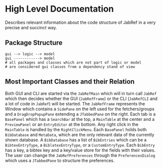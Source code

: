 # High Level Documentation

Describes relevant information about the code structure of JabRef in a very precise and succinct way. 

## Package Structure

```
gui --> logic --> model
gui ------------> model
# all packages and classes which are not part of logic or model 
# are considered gui classes from a dependency stand of view
```

## Most Important Classes and their Relation

Both GUI and CLI are started via the `JabRefMain` which will in turn call `JabRef` which then decides whether the GUI (`JabRefFrame`) or the CLI (`JabRefCLI` and a lot of code in `JabRef`) will be started. The `JabRefFrame` represents the Window which contains a `SidePane` on the left used for the fetchers/groups and a `DragDropPopupPane` extending a `JTabbedPane` on the right. Each tab is a `BasePanel` which has a `SearchBar` at the top, a `MainTable` at the center and a `PreviewPanel` or an `EntryEditor` at the bottom. Any right click in the `MainTable` is handled by the `RightClickMenu`. Each `BasePanel` holds both `BibDatabase` and `MetaData`, which are the only relevant data of the currently shown database. A `BibDatabase` has a list of `BibEntries` which can be a `BibtexEntryType`, a `BiblatexEntryType`, or a `CustomEntryType`. Each `BibEntry` has a key, a bibtex key and a key/value store for the fields with their values. The user can change the `JabRefPreferences` through the `PreferencesDialog` which uses a `JTabbedPane` to structure the preferences. 